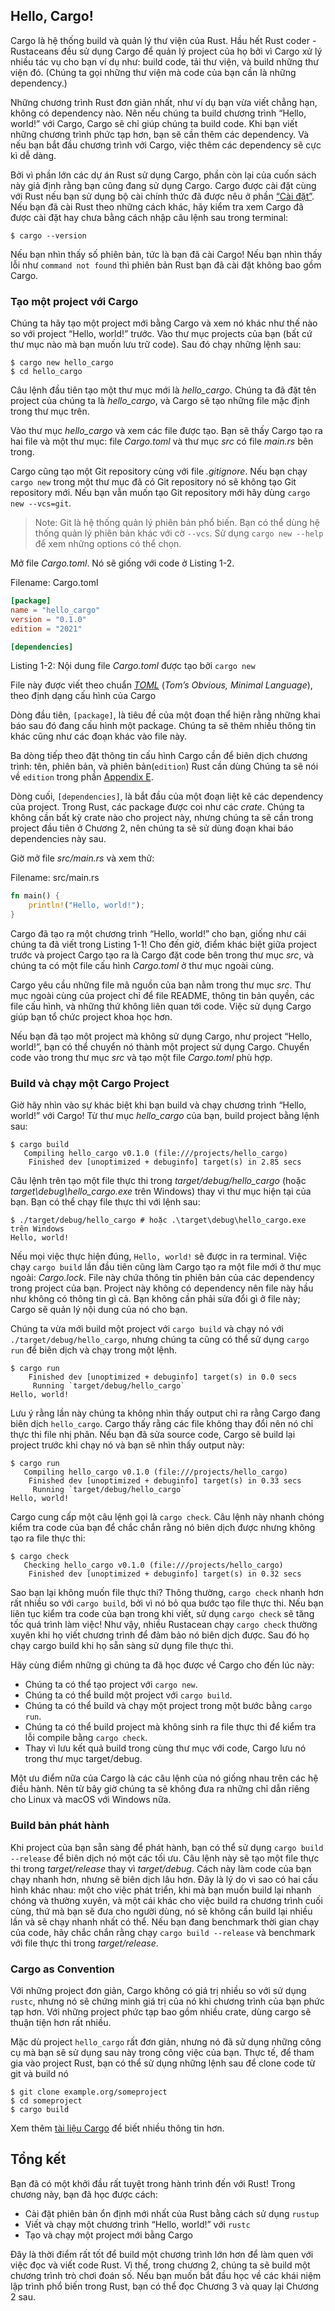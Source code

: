 ## Hello, Cargo!

Cargo là hệ thống build và quản lý thư viện của Rust. Hầu hết Rust coder - Rustaceans đều sử
dụng Cargo để quản lý project của họ bởi vì Cargo xử lý nhiều tác vụ cho bạn ví dụ như: build code,
tải thư viện, và build những thư viện đó. (Chúng ta gọi những thư viện mà code của bạn cần là những dependency.)

Những chương trình Rust đơn giản nhất, như ví dụ bạn vừa viết chẳng hạn, không có dependency nào. Nên nếu chúng
ta build chương trình “Hello, world!” với Cargo, Cargo sẽ chỉ giúp chúng ta build code.
Khi bạn viết những chương trình phức tạp hơn, bạn sẽ cần thêm các dependency. Và nếu bạn bắt đầu
chương trình với Cargo, việc thêm các dependency sẽ cực kì dễ dàng.

Bởi vì phần lớn các dự án Rust sử dụng Cargo, phần còn lại của cuốn sách này giả định rằng bạn cũng đang sử dụng Cargo.
Cargo được cài đặt cùng với Rust nếu bạn sử dụng bộ cài chính thức đã được nêu ở phần [“Cài đặt”][installation]. 
Nếu bạn đã cài Rust theo những cách khác, hãy kiểm tra xem Cargo đã được cài đặt hay chưa bằng cách nhập câu lệnh sau trong terminal:

```console
$ cargo --version
```

Nếu bạn nhìn thấy số phiên bản, tức là bạn đã cài Cargo! Nếu bạn nhìn thấy lỗi như `command not found` thì
phiên bản Rust bạn đã cài đặt không bao gồm Cargo. 

### Tạo một project với Cargo

Chúng ta hãy tạo một project mới bằng Cargo và xem nó khác như thế nào so với project “Hello, world!” trước.
Vào thư mục projects của bạn (bất cứ thư mục nào mà bạn muốn lưu trữ code). Sau đó chạy những lệnh sau:

```console
$ cargo new hello_cargo
$ cd hello_cargo
```

Câu lệnh đầu tiên tạo một thư mục mới là *hello_cargo*. Chúng ta đã đặt tên project của chúng ta là *hello_cargo*,
và Cargo sẽ tạo những file mặc định trong thư mục trên.

Vào thư mục *hello_cargo* và xem các file được tạo. Bạn sẽ thấy Cargo tạo ra hai file và một thư mục: file *Cargo.toml*
và thư mục *src* có file *main.rs* bên trong.

Cargo cũng tạo một Git repository cùng với file *.gitignore*. Nếu bạn chạy `cargo new` trong một thư mục đã có Git repository
nó sẽ không tạo Git repository mới. Nếu bạn vẫn muốn tạo Git repository mới hãy dùng `cargo new --vcs=git`.

> Note: Git là hệ thống quản lý phiên bản phổ biến. Bạn có thể dùng hệ thống quản lý phiên bản khác
> với cờ `--vcs`. Sử dụng `cargo new --help` để xem những options có thể chọn.

Mở file *Cargo.toml*. Nó sẽ giống với code ở Listing 1-2.

<span class="filename">Filename: Cargo.toml</span>

```toml
[package]
name = "hello_cargo"
version = "0.1.0"
edition = "2021"

[dependencies]
```

<span class="caption">Listing 1-2: Nội dung file *Cargo.toml* được tạo bởi `cargo
new`</span>

File này được viết theo chuẩn [*TOML*](https://toml.io)<!-- ignore --> (*Tom’s Obvious,
Minimal Language*), theo định dạng cấu hình của Cargo

Dòng đầu tiên, `[package]`, là tiêu đề của một đoạn thể hiện rằng những khai báo sau đó đang cấu hình một package.
Chúng ta sẽ thêm nhiều thông tin khác cũng như các đoạn khác vào file này.

Ba dòng tiếp theo đặt thông tin cấu hình Cargo cần để biên dịch chương trình: tên, phiên bản, và phiên bản(`edition`) Rust cần dùng
Chúng ta sẽ nói về `edition` trong phần [Appendix E][appendix-e]<!-- ignore -->.

Dòng cuối, `[dependencies]`, là bắt đầu của một đoạn liệt kê các dependency của project.
Trong Rust, các package được coi như các *crate*. Chúng ta không cần bất kỳ crate nào cho project này, 
nhưng chúng ta sẽ cần trong project đầu tiên ở Chương 2, nên chúng ta sẽ sử dùng đoạn khai báo dependencies này sau.

Giờ mở file *src/main.rs* và xem thử:

<span class="filename">Filename: src/main.rs</span>

```rust
fn main() {
    println!("Hello, world!");
}
```

Cargo đã tạo ra một chương trình “Hello, world!” cho bạn, giống như cái chúng ta đã viết trong Listing 1-1! 
Cho đến giờ, điểm khác biệt giữa project trước và project Cargo tạo ra là Cargo đặt code bên trong thư mục *src*,
và chúng ta có một file cấu hình *Cargo.toml* ở thư mục ngoài cùng.

Cargo yêu cầu những file mã nguồn của bạn nằm trong thư mục *src*. Thư mục ngoài cùng của project chỉ để file
README, thông tin bản quyền, các file cấu hình, và những thứ không liên quan tới code. 
Việc sử dụng Cargo giúp bạn tổ chức project khoa học hơn.

Nếu bạn đã tạo một project mà không sử dụng Cargo, như project “Hello, world!”,
bạn có thể chuyển nó thành một project sử dụng Cargo. Chuyển code vào trong thư mục *src* và tạo một
file *Cargo.toml* phù hợp.

### Build và chạy một Cargo Project

Giờ hãy nhìn vào sự khác biệt khi bạn build và chạy chương trình “Hello, world!” với Cargo! Từ thư mục *hello_cargo* của bạn,
build project bằng lệnh sau:

```console
$ cargo build
   Compiling hello_cargo v0.1.0 (file:///projects/hello_cargo)
    Finished dev [unoptimized + debuginfo] target(s) in 2.85 secs
```

Câu lệnh trên tạo một file thực thi trong *target/debug/hello_cargo* (hoặc *target\debug\hello_cargo.exe* trên Windows) 
thay vì thư mục hiện tại của bạn. Bạn có thể chạy file thực thi với lệnh sau:

```console
$ ./target/debug/hello_cargo # hoặc .\target\debug\hello_cargo.exe trên Windows
Hello, world!
```

Nếu mọi việc thực hiện đúng, `Hello, world!` sẽ được in ra terminal.
Việc chạy `cargo build` lần đầu tiên cũng làm Cargo tạo ra một file mới ở thư mục ngoài: *Cargo.lock*.
File này chứa thông tin phiên bản của các dependency trong project của bạn.
Project này không có dependency nên file này hầu như không có thông tin gì cả. 
Bạn không cần phải sửa đổi gì ở file này; Cargo sẽ quản lý nội dung của nó cho bạn.

Chúng ta vừa mới build một project với `cargo build` và chạy nó với `./target/debug/hello_cargo`,
nhưng chúng ta cũng có thể sử dụng `cargo run` để biên dịch và chạy trong một lệnh.

```console
$ cargo run
    Finished dev [unoptimized + debuginfo] target(s) in 0.0 secs
     Running `target/debug/hello_cargo`
Hello, world!
```

Lưu ý rằng lần này chúng ta không nhìn thấy output chỉ ra rằng Cargo đang biên dịch `hello_cargo`.
Cargo thấy rằng các file không thay đổi nên nó chỉ thực thi file nhị phân. 
Nếu bạn đã sửa source code, Cargo sẽ build lại project trước khi chạy nó và bạn sẽ nhìn thấy output này:

```console
$ cargo run
   Compiling hello_cargo v0.1.0 (file:///projects/hello_cargo)
    Finished dev [unoptimized + debuginfo] target(s) in 0.33 secs
     Running `target/debug/hello_cargo`
Hello, world!
```

Cargo cung cấp một câu lệnh gọi là `cargo check`. Câu lệnh này nhanh chóng kiểm tra code của bạn để chắc chắn rằng nó biên dịch được nhưng không tạo ra file thực thi:

```console
$ cargo check
   Checking hello_cargo v0.1.0 (file:///projects/hello_cargo)
    Finished dev [unoptimized + debuginfo] target(s) in 0.32 secs
```

Sao bạn lại không muốn file thực thi? Thông thường, `cargo check` nhanh hơn rất nhiều so với `cargo build`, 
bởi vì nó bỏ qua bước tạo file thực thi. Nếu bạn liên tục kiểm tra code của bạn trong khi viết, sử dụng `cargo check` sẽ tăng tốc quá trình làm việc!
Như vậy, nhiều Rustacean chạy `cargo check` thường xuyên khi họ viết chương trình để đảm bảo nó biên dịch được.
Sau đó họ chạy cargo build khi họ sẵn sàng sử dụng file thực thi.

Hãy cùng điểm những gì chúng ta đã học được về Cargo cho đến lúc này:

* Chúng ta có thể tạo project với `cargo new`.
* Chúng ta có thể build một project với `cargo build`.
* Chúng ta có thể build và chạy một project trong một bước bằng `cargo run`.
* Chúng ta có thể build project mà không sinh ra file thực thi để kiểm tra lỗi compile bằng `cargo check`.
* Thay vì lưu kết quả build trong cùng thư mục với code, Cargo lưu nó trong thư mục target/debug.

Một ưu điểm nữa của Cargo là các câu lệnh của nó giống nhau trên các hệ điều hành.
Nên từ bây giờ chúng ta sẽ không đưa ra những chỉ dẫn riêng cho Linux và macOS với Windows nữa.

### Build bản phát hành

Khi project của bạn sẵn sàng để phát hành, bạn có thể sử dụng `cargo build --release` để biên dịch nó một các tối ưu.
Câu lệnh này sẽ tạo một file thực thi trong *target/release* thay vì *target/debug*.
Cách này làm code của bạn chạy nhanh hơn, nhưng sẽ biên dịch lâu hơn. 
Đây là lý do vì sao có hai cấu hình khác nhau: một cho việc phát triển, khi mà bạn muốn build lại nhanh chóng và thường xuyên,
và một cái khác cho việc build ra chương trình cuối cùng, thứ mà bạn sẽ đưa cho người dùng,
nó sẽ không cần build lại nhiều lần và sẽ chạy nhanh nhất có thể. Nếu bạn đang benchmark thời gian chạy của code,
hãy chắc chắn rằng chạy `cargo build --release` và benchmark với file thực thi trong *target/release*.

### Cargo as Convention

Với những project đơn giản, Cargo không có giá trị nhiều so với sử dụng `rustc`, nhưng nó sẽ chứng minh giá
trị của nó khi chương trình của bạn phức tạp hơn. Với những project phức tạp bao gồm nhiều crate, dùng cargo sẽ
thuận tiện hơn rất nhiều.

Mặc dù project `hello_cargo` rất đơn giản, nhưng nó đã sử dụng những công cụ mà bạn sẽ sử dụng sau 
này trong công việc của bạn. Thực tế, để tham gia vào project Rust, bạn có thể sử dụng những lệnh sau để clone 
code từ git và build nó

```console
$ git clone example.org/someproject
$ cd someproject
$ cargo build
```

Xem thêm [tài liệu Cargo] để biết nhiều thông tin hơn.

[tài liệu Cargo]: https://doc.rust-lang.org/cargo/

## Tổng kết

Bạn đã có một khởi đầu rất tuyệt trong hành trình đến với Rust! Trong chương này, bạn đã học được cách:

* Cài đặt phiên bản ổn định mới nhất của Rust bằng cách sử dụng `rustup`
* Viết và chạy một chương trình “Hello, world!” với `rustc`
* Tạo và chạy một project mới bằng Cargo

Đây là thời điểm rất tốt để build một chương trình lớn hơn để làm quen với việc đọc và viết code Rust. 
Vì thế, trong chương 2, chúng ta sẽ build một chương trình trò chơi đoán số.
Nếu bạn muốn bắt đầu học về các khái niệm lập trình phổ biến trong Rust, bạn có thể đọc Chương 3 và quay lại Chương 2 sau.

[installation]: ch01-01-installation.html#installation
[appendix-e]: appendix-05-editions.html
